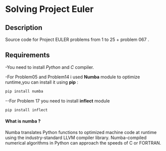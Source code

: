 # Solving Project Euler

## Description

Source code for  Project EULER problems from 1 to 25 + problem 067 .

## Requirements

-You need to install *Python* and *C* compiler.

-For Problem05 and Problem14 i used **Numba** module to optimize runtime,you can install it using **pip** :
``` bash
pip install numba
```

--For Problem 17 you need to install **inflect** module
``` bash
pip install inflect
```

#### What is numba ?
Numba translates Python functions to optimized machine code at runtime using the industry-standard LLVM  compiler library. Numba-compiled numerical algorithms in Python can approach the speeds of C or FORTRAN.
